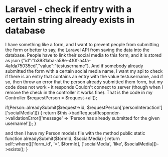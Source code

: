 
# Laravel - check if entry with a certain string already exists in database

I have something like a form, and I want to prevent people from submitting the form or better to say, the Laravel API from saving the data into the database. People have to link their social media to this form, and it is stored as json {"id":"b3931aba-a58e-4f0f-a4fa-4afda75035cd","value":"testusername"}. And if somebody already submitted the form with a certain social media name, I want my api to check if there is an entry that contains an entry with the value testusername, and if so, then throw an error that the person already submitted them form, but my code does not work - it responds Couldn't connect to server (though when I remove the check in the controller it works fine).
That is the code in my Controller
$requestPerson = $request->all();

if(Person::alreadySubmit($request->id, $requestPerson['personInteraction']['socialMedia'])) {
    return $this->badRequestResponder->validationError(['message' => 'Person has already submitted for the given username!']);
}

and then I have my Person models file with the method
 public static function alreadySubmit($formId, $socialMedia)
    {
        return self::where([['form_id', '=', $formId], ['socialMedia', 'like', $socialMedia]])->exists();
    }


        